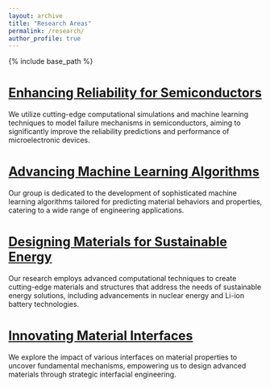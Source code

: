 ```yaml
---
layout: archive
title: "Research Areas"
permalink: /research/
author_profile: true
---
```


{% include base_path %}

<a href="/research_semiconductors" style="font-size: 25px; font-weight: bold;">Enhancing Reliability for Semiconductors</a>
======
We utilize cutting-edge computational simulations and machine learning techniques to model failure mechanisms in semiconductors, aiming to significantly improve the reliability predictions and performance of microelectronic devices.

<a href="/research_AI" style="font-size: 25px; font-weight: bold;">Advancing Machine Learning Algorithms</a>
======
Our group is dedicated to the development of sophisticated machine learning algorithms tailored for predicting material behaviors and properties, catering to a wide range of engineering applications.

<a href="/research_energy_materials" style="font-size: 25px; font-weight: bold;">Designing Materials for Sustainable Energy</a>
======
Our research employs advanced computational techniques to create cutting-edge materials and structures that address the needs of sustainable energy solutions, including advancements in nuclear energy and Li-ion battery technologies.

<a href="/research_interfaces" style="font-size: 25px; font-weight: bold;">Innovating Material Interfaces</a>
======
We explore the impact of various interfaces on material properties to uncover fundamental mechanisms, empowering us to design advanced materials through strategic interfacial engineering.

